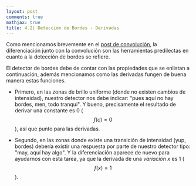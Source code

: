 ```yaml
---
layout: post
comments: true
mathjax: true
title: 4.2| Detección de Bordes - Derivadas
--- 
```


Como mencionamos brevemente en el [post de convolución](https://bryanmed.github.io/kernelsConv/), la diferenciación junto con la convolución son las herramientas predilectas en cuanto a la detección de bordes se refiere.

El detector de bordes debe de contar con las propiedades que se enlistan a continuación, además mencionamos como las derivadas fungen de buena manera estas funciones.

* Primero, en las zonas de brillo uniforme (donde no existen cambios de intensidad), nuestro detector nos debe indicar: "pues aquí no hay bordes, men, todo tranqui". Y bueno, precisamente el resultado de derivar una constante es 0 ($$f(c) = 0$$), así que punto para las derivadas.

* Segundo, en las zonas donde existe una transición de intensidad (yup, bordes) debería existir una respuesta por parte de nuestro detector tipo: "may, aquí hay algo". Y la diferenciación aparece de nuevo para ayudarnos con esta tarea, ya que la derivada de una _variación x_ es 1 ($$f(x) = 1$$).

